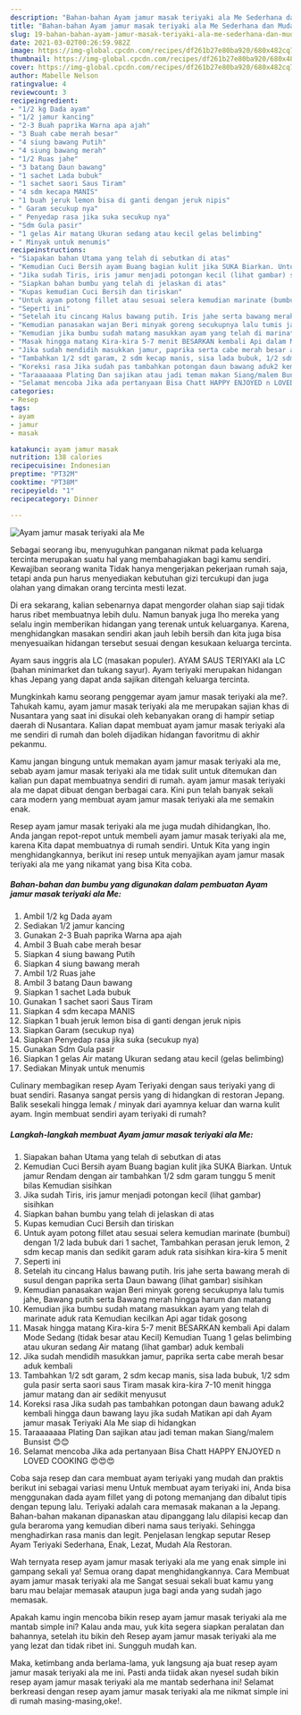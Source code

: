 ```yaml
---
description: "Bahan-bahan Ayam jamur masak teriyaki ala Me Sederhana dan Mudah Dibuat"
title: "Bahan-bahan Ayam jamur masak teriyaki ala Me Sederhana dan Mudah Dibuat"
slug: 19-bahan-bahan-ayam-jamur-masak-teriyaki-ala-me-sederhana-dan-mudah-dibuat
date: 2021-03-02T00:26:59.982Z
image: https://img-global.cpcdn.com/recipes/df261b27e80ba920/680x482cq70/ayam-jamur-masak-teriyaki-ala-me-foto-resep-utama.jpg
thumbnail: https://img-global.cpcdn.com/recipes/df261b27e80ba920/680x482cq70/ayam-jamur-masak-teriyaki-ala-me-foto-resep-utama.jpg
cover: https://img-global.cpcdn.com/recipes/df261b27e80ba920/680x482cq70/ayam-jamur-masak-teriyaki-ala-me-foto-resep-utama.jpg
author: Mabelle Nelson
ratingvalue: 4
reviewcount: 3
recipeingredient:
- "1/2 kg Dada ayam"
- "1/2 jamur kancing"
- "2-3 Buah paprika Warna apa ajah"
- "3 Buah cabe merah besar"
- "4 siung bawang Putih"
- "4 siung bawang merah"
- "1/2 Ruas jahe"
- "3 batang Daun bawang"
- "1 sachet Lada bubuk"
- "1 sachet saori Saus Tiram"
- "4 sdm kecapa MANIS"
- "1 buah jeruk lemon bisa di ganti dengan jeruk nipis"
- " Garam secukup nya"
- " Penyedap rasa jika suka secukup nya"
- "Sdm Gula pasir"
- "1 gelas Air matang Ukuran sedang atau kecil gelas belimbing"
- " Minyak untuk menumis"
recipeinstructions:
- "Siapakan bahan Utama yang telah di sebutkan di atas"
- "Kemudian Cuci Bersih ayam Buang bagian kulit jika SUKA Biarkan. Untuk jamur Rendam dengan air tambahkan 1/2 sdm garam tunggu 5 menit bilas Kemudian sisihkan"
- "Jika sudah Tiris, iris jamur menjadi potongan kecil (lihat gambar) sisihkan"
- "Siapkan bahan bumbu yang telah di jelaskan di atas"
- "Kupas kemudian Cuci Bersih dan tiriskan"
- "Untuk ayam potong fillet atau sesuai selera kemudian marinate (bumbui) dengan 1/2 lada bubuk dari 1 sachet, Tambahkan perasan jeruk lemon, 2 sdm kecap manis dan sedikit garam aduk rata sisihkan kira-kira 5 menit"
- "Seperti ini"
- "Setelah itu cincang Halus bawang putih. Iris jahe serta bawang merah di susul dengan paprika serta Daun bawang (lihat gambar) sisihkan"
- "Kemudian panasakan wajan Beri minyak goreng secukupnya lalu tumis jahe, Bawang putih serta Bawang merah hingga harum dan matang"
- "Kemudian jika bumbu sudah matang masukkan ayam yang telah di marinate aduk rata Kemudian kecilkan Api agar tidak gosong"
- "Masak hingga matang Kira-kira 5-7 menit BESARKAN kembali Api dalam Mode Sedang (tidak besar atau Kecil) Kemudian Tuang 1 gelas belimbing atau ukuran sedang Air matang (lihat gambar) aduk kembali"
- "Jika sudah mendidih masukkan jamur, paprika serta cabe merah besar aduk kembali"
- "Tambahkan 1/2 sdt garam, 2 sdm kecap manis, sisa lada bubuk, 1/2 sdm gula pasir serta saori saus Tiram masak kira-kira 7-10 menit hingga jamur matang dan air sedikit menyusut"
- "Koreksi rasa Jika sudah pas tambahkan potongan daun bawang aduk2 kembali hingga daun bawang layu jika sudah Matikan api dah Ayam jamur masak Teriyaki Ala Me siap di hidangkan"
- "Taraaaaaaa Plating Dan sajikan atau jadi teman makan Siang/malem Bunsist 😊😊"
- "Selamat mencoba Jika ada pertanyaan Bisa Chatt HAPPY ENJOYED n LOVED COOKING 😍😍😍"
categories:
- Resep
tags:
- ayam
- jamur
- masak

katakunci: ayam jamur masak 
nutrition: 138 calories
recipecuisine: Indonesian
preptime: "PT32M"
cooktime: "PT38M"
recipeyield: "1"
recipecategory: Dinner

---
```



![Ayam jamur masak teriyaki ala Me](https://img-global.cpcdn.com/recipes/df261b27e80ba920/680x482cq70/ayam-jamur-masak-teriyaki-ala-me-foto-resep-utama.jpg)

Sebagai seorang ibu, menyuguhkan panganan nikmat pada keluarga tercinta merupakan suatu hal yang membahagiakan bagi kamu sendiri. Kewajiban seorang  wanita Tidak hanya mengerjakan pekerjaan rumah saja, tetapi anda pun harus menyediakan kebutuhan gizi tercukupi dan juga olahan yang dimakan orang tercinta mesti lezat.

Di era  sekarang, kalian sebenarnya dapat mengorder olahan siap saji tidak harus ribet membuatnya lebih dulu. Namun banyak juga lho mereka yang selalu ingin memberikan hidangan yang terenak untuk keluarganya. Karena, menghidangkan masakan sendiri akan jauh lebih bersih dan kita juga bisa menyesuaikan hidangan tersebut sesuai dengan kesukaan keluarga tercinta. 

Ayam saus inggris ala LC (masakan populer). AYAM SAUS TERIYAKI ala LC (bahan minimarket dan tukang sayur). Ayam teriyaki merupakan hidangan khas Jepang yang dapat anda sajikan ditengah keluarga tercinta.

Mungkinkah kamu seorang penggemar ayam jamur masak teriyaki ala me?. Tahukah kamu, ayam jamur masak teriyaki ala me merupakan sajian khas di Nusantara yang saat ini disukai oleh kebanyakan orang di hampir setiap daerah di Nusantara. Kalian dapat membuat ayam jamur masak teriyaki ala me sendiri di rumah dan boleh dijadikan hidangan favoritmu di akhir pekanmu.

Kamu jangan bingung untuk memakan ayam jamur masak teriyaki ala me, sebab ayam jamur masak teriyaki ala me tidak sulit untuk ditemukan dan kalian pun dapat membuatnya sendiri di rumah. ayam jamur masak teriyaki ala me dapat dibuat dengan berbagai cara. Kini pun telah banyak sekali cara modern yang membuat ayam jamur masak teriyaki ala me semakin enak.

Resep ayam jamur masak teriyaki ala me juga mudah dihidangkan, lho. Anda jangan repot-repot untuk membeli ayam jamur masak teriyaki ala me, karena Kita dapat membuatnya di rumah sendiri. Untuk Kita yang ingin menghidangkannya, berikut ini resep untuk menyajikan ayam jamur masak teriyaki ala me yang nikamat yang bisa Kita coba.

<!--inarticleads1-->

##### Bahan-bahan dan bumbu yang digunakan dalam pembuatan Ayam jamur masak teriyaki ala Me:

1. Ambil 1/2 kg Dada ayam
1. Sediakan 1/2 jamur kancing
1. Gunakan 2-3 Buah paprika Warna apa ajah
1. Ambil 3 Buah cabe merah besar
1. Siapkan 4 siung bawang Putih
1. Siapkan 4 siung bawang merah
1. Ambil 1/2 Ruas jahe
1. Ambil 3 batang Daun bawang
1. Siapkan 1 sachet Lada bubuk
1. Gunakan 1 sachet saori Saus Tiram
1. Siapkan 4 sdm kecapa MANIS
1. Siapkan 1 buah jeruk lemon bisa di ganti dengan jeruk nipis
1. Siapkan  Garam (secukup nya)
1. Siapkan  Penyedap rasa jika suka (secukup nya)
1. Gunakan Sdm Gula pasir
1. Siapkan 1 gelas Air matang Ukuran sedang atau kecil (gelas belimbing)
1. Sediakan  Minyak untuk menumis


Culinary membagikan resep Ayam Teriyaki dengan saus teriyaki yang di buat sendiri. Rasanya sangat persis yang di hidangkan di restoran Jepang. Balik sesekali hingga lemak / minyak dari ayamnya keluar dan warna kulit ayam. Ingin membuat sendiri ayam teriyaki di rumah? 

<!--inarticleads2-->

##### Langkah-langkah membuat Ayam jamur masak teriyaki ala Me:

1. Siapakan bahan Utama yang telah di sebutkan di atas
1. Kemudian Cuci Bersih ayam Buang bagian kulit jika SUKA Biarkan. Untuk jamur Rendam dengan air tambahkan 1/2 sdm garam tunggu 5 menit bilas Kemudian sisihkan
1. Jika sudah Tiris, iris jamur menjadi potongan kecil (lihat gambar) sisihkan
1. Siapkan bahan bumbu yang telah di jelaskan di atas
1. Kupas kemudian Cuci Bersih dan tiriskan
1. Untuk ayam potong fillet atau sesuai selera kemudian marinate (bumbui) dengan 1/2 lada bubuk dari 1 sachet, Tambahkan perasan jeruk lemon, 2 sdm kecap manis dan sedikit garam aduk rata sisihkan kira-kira 5 menit
1. Seperti ini
1. Setelah itu cincang Halus bawang putih. Iris jahe serta bawang merah di susul dengan paprika serta Daun bawang (lihat gambar) sisihkan
1. Kemudian panasakan wajan Beri minyak goreng secukupnya lalu tumis jahe, Bawang putih serta Bawang merah hingga harum dan matang
1. Kemudian jika bumbu sudah matang masukkan ayam yang telah di marinate aduk rata Kemudian kecilkan Api agar tidak gosong
1. Masak hingga matang Kira-kira 5-7 menit BESARKAN kembali Api dalam Mode Sedang (tidak besar atau Kecil) Kemudian Tuang 1 gelas belimbing atau ukuran sedang Air matang (lihat gambar) aduk kembali
1. Jika sudah mendidih masukkan jamur, paprika serta cabe merah besar aduk kembali
1. Tambahkan 1/2 sdt garam, 2 sdm kecap manis, sisa lada bubuk, 1/2 sdm gula pasir serta saori saus Tiram masak kira-kira 7-10 menit hingga jamur matang dan air sedikit menyusut
1. Koreksi rasa Jika sudah pas tambahkan potongan daun bawang aduk2 kembali hingga daun bawang layu jika sudah Matikan api dah Ayam jamur masak Teriyaki Ala Me siap di hidangkan
1. Taraaaaaaa Plating Dan sajikan atau jadi teman makan Siang/malem Bunsist 😊😊
1. Selamat mencoba Jika ada pertanyaan Bisa Chatt HAPPY ENJOYED n LOVED COOKING 😍😍😍


Coba saja resep dan cara membuat ayam teriyaki yang mudah dan praktis berikut ini sebagai variasi menu Untuk membuat ayam teriyaki ini, Anda bisa menggunakan dada ayam fillet yang di potong memanjang dan dibalut tipis dengan tepung lalu. Teriyaki adalah cara memasak makanan a la Jepang. Bahan-bahan makanan dipanaskan atau dipanggang lalu dilapisi kecap dan gula beraroma yang kemudian diberi nama saus teriyaki. Sehingga menghadirkan rasa manis dan legit. Penjelasan lengkap seputar Resep Ayam Teriyaki Sederhana, Enak, Lezat, Mudah Ala Restoran. 

Wah ternyata resep ayam jamur masak teriyaki ala me yang enak simple ini gampang sekali ya! Semua orang dapat menghidangkannya. Cara Membuat ayam jamur masak teriyaki ala me Sangat sesuai sekali buat kamu yang baru mau belajar memasak ataupun juga bagi anda yang sudah jago memasak.

Apakah kamu ingin mencoba bikin resep ayam jamur masak teriyaki ala me mantab simple ini? Kalau anda mau, yuk kita segera siapkan peralatan dan bahannya, setelah itu bikin deh Resep ayam jamur masak teriyaki ala me yang lezat dan tidak ribet ini. Sungguh mudah kan. 

Maka, ketimbang anda berlama-lama, yuk langsung aja buat resep ayam jamur masak teriyaki ala me ini. Pasti anda tiidak akan nyesel sudah bikin resep ayam jamur masak teriyaki ala me mantab sederhana ini! Selamat berkreasi dengan resep ayam jamur masak teriyaki ala me nikmat simple ini di rumah masing-masing,oke!.

